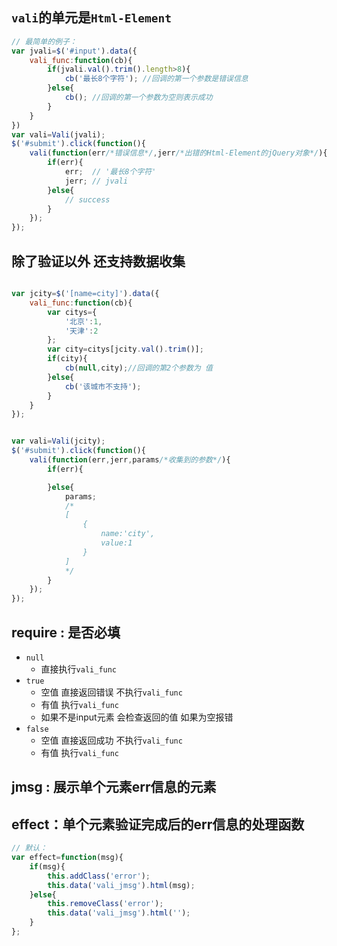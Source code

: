 ## `vali`的单元是`Html-Element`

```javascript
// 最简单的例子：
var jvali=$('#input').data({
	vali_func:function(cb){
		if(jvali.val().trim().length>8){
			cb('最长8个字符'); //回调的第一个参数是错误信息
		}else{
			cb(); //回调的第一个参数为空则表示成功
		}
	}
})
var vali=Vali(jvali);
$('#submit').click(function(){
	vali(function(err/*错误信息*/,jerr/*出错的Html-Element的jQuery对象*/){
		if(err){
			err;  // '最长8个字符'
			jerr; // jvali
		}else{
			// success
		}
	});
});
```



## 除了验证以外 还支持数据收集

```javascript

var jcity=$('[name=city]').data({
	vali_func:function(cb){
		var citys={
			'北京':1,
			'天津':2
		};
		var city=citys[jcity.val().trim()];
		if(city){
			cb(null,city);//回调的第2个参数为 值
		}else{
			cb('该城市不支持');
		}
	}
});


var vali=Vali(jcity);
$('#submit').click(function(){
	vali(function(err,jerr,params/*收集到的参数*/){
		if(err){

		}else{
			params;
			/*
			[
				{
					name:'city',
					value:1
				}
			]
			*/
		}
	});
});

```



## require : 是否必填

* `null`
	* 直接执行`vali_func`
* `true`
	* 空值
		直接返回错误 不执行`vali_func`
	* 有值
		执行`vali_func`
	* 如果不是input元素
		会检查返回的值 如果为空报错
* `false`
	* 空值
		直接返回成功 不执行`vali_func`
	* 有值
		执行`vali_func`


## jmsg : 展示单个元素err信息的元素

## effect：单个元素验证完成后的err信息的处理函数

```javascript
// 默认：
var effect=function(msg){
    if(msg){
        this.addClass('error');
        this.data('vali_jmsg').html(msg);
    }else{
        this.removeClass('error');
        this.data('vali_jmsg').html('');
    }
};
```
